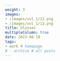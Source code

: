 ```yaml
---
weight: 3
images:
- /images/vol_1/12.png
- /images/vol_1/13.png
title: Ulysses
multipleColumn: true
date: 2023-08-10
tags:
- work # homepage
# - archive # all posts
---
```

